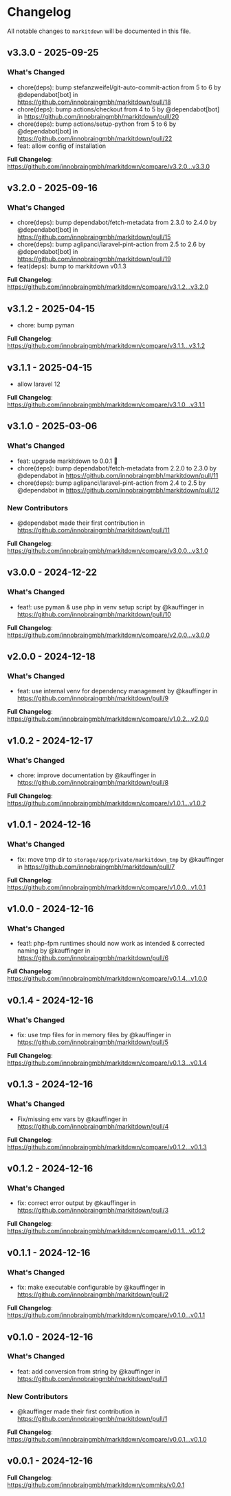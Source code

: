 # Changelog

All notable changes to `markitdown` will be documented in this file.

## v3.3.0 - 2025-09-25

### What's Changed

* chore(deps): bump stefanzweifel/git-auto-commit-action from 5 to 6 by @dependabot[bot] in https://github.com/innobraingmbh/markitdown/pull/18
* chore(deps): bump actions/checkout from 4 to 5 by @dependabot[bot] in https://github.com/innobraingmbh/markitdown/pull/20
* chore(deps): bump actions/setup-python from 5 to 6 by @dependabot[bot] in https://github.com/innobraingmbh/markitdown/pull/22
* feat: allow config of installation

**Full Changelog**: https://github.com/innobraingmbh/markitdown/compare/v3.2.0...v3.3.0

## v3.2.0 - 2025-09-16

### What's Changed

* chore(deps): bump dependabot/fetch-metadata from 2.3.0 to 2.4.0 by @dependabot[bot] in https://github.com/innobraingmbh/markitdown/pull/15
* chore(deps): bump aglipanci/laravel-pint-action from 2.5 to 2.6 by @dependabot[bot] in https://github.com/innobraingmbh/markitdown/pull/19
* feat(deps): bump to markitdown v0.1.3

**Full Changelog**: https://github.com/innobraingmbh/markitdown/compare/v3.1.2...v3.2.0

## v3.1.2 - 2025-04-15

* chore: bump pyman

**Full Changelog**: https://github.com/innobraingmbh/markitdown/compare/v3.1.1...v3.1.2

## v3.1.1 - 2025-04-15

* allow laravel 12

**Full Changelog**: https://github.com/innobraingmbh/markitdown/compare/v3.1.0...v3.1.1

## v3.1.0 - 2025-03-06

### What's Changed

* feat: upgrade markitdown to 0.0.1 🎉
* chore(deps): bump dependabot/fetch-metadata from 2.2.0 to 2.3.0 by @dependabot in https://github.com/innobraingmbh/markitdown/pull/11
* chore(deps): bump aglipanci/laravel-pint-action from 2.4 to 2.5 by @dependabot in https://github.com/innobraingmbh/markitdown/pull/12

### New Contributors

* @dependabot made their first contribution in https://github.com/innobraingmbh/markitdown/pull/11

**Full Changelog**: https://github.com/innobraingmbh/markitdown/compare/v3.0.0...v3.1.0

## v3.0.0 - 2024-12-22

### What's Changed

* feat!: use pyman & use php in venv setup script by @kauffinger in https://github.com/innobraingmbh/markitdown/pull/10

**Full Changelog**: https://github.com/innobraingmbh/markitdown/compare/v2.0.0...v3.0.0

## v2.0.0 - 2024-12-18

### What's Changed

* feat: use internal venv for dependency management by @kauffinger in https://github.com/innobraingmbh/markitdown/pull/9

**Full Changelog**: https://github.com/innobraingmbh/markitdown/compare/v1.0.2...v2.0.0

## v1.0.2 - 2024-12-17

### What's Changed

* chore: improve documentation by @kauffinger in https://github.com/innobraingmbh/markitdown/pull/8

**Full Changelog**: https://github.com/innobraingmbh/markitdown/compare/v1.0.1...v1.0.2

## v1.0.1 - 2024-12-16

### What's Changed

* fix: move tmp dir to `storage/app/private/markitdown_tmp` by @kauffinger in https://github.com/innobraingmbh/markitdown/pull/7

**Full Changelog**: https://github.com/innobraingmbh/markitdown/compare/v1.0.0...v1.0.1

## v1.0.0 - 2024-12-16

### What's Changed

* feat!: php-fpm runtimes should now work as intended & corrected naming by @kauffinger in https://github.com/innobraingmbh/markitdown/pull/6

**Full Changelog**: https://github.com/innobraingmbh/markitdown/compare/v0.1.4...v1.0.0

## v0.1.4 - 2024-12-16

### What's Changed

* fix: use tmp files for in memory files by @kauffinger in https://github.com/innobraingmbh/markitdown/pull/5

**Full Changelog**: https://github.com/innobraingmbh/markitdown/compare/v0.1.3...v0.1.4

## v0.1.3 - 2024-12-16

### What's Changed

* Fix/missing env vars by @kauffinger in https://github.com/innobraingmbh/markitdown/pull/4

**Full Changelog**: https://github.com/innobraingmbh/markitdown/compare/v0.1.2...v0.1.3

## v0.1.2 - 2024-12-16

### What's Changed

* fix: correct error output by @kauffinger in https://github.com/innobraingmbh/markitdown/pull/3

**Full Changelog**: https://github.com/innobraingmbh/markitdown/compare/v0.1.1...v0.1.2

## v0.1.1 - 2024-12-16

### What's Changed

* fix: make executable configurable by @kauffinger in https://github.com/innobraingmbh/markitdown/pull/2

**Full Changelog**: https://github.com/innobraingmbh/markitdown/compare/v0.1.0...v0.1.1

## v0.1.0 - 2024-12-16

### What's Changed

* feat: add conversion from string by @kauffinger in https://github.com/innobraingmbh/markitdown/pull/1

### New Contributors

* @kauffinger made their first contribution in https://github.com/innobraingmbh/markitdown/pull/1

**Full Changelog**: https://github.com/innobraingmbh/markitdown/compare/v0.0.1...v0.1.0

## v0.0.1 - 2024-12-16

**Full Changelog**: https://github.com/innobraingmbh/markitdown/commits/v0.0.1
